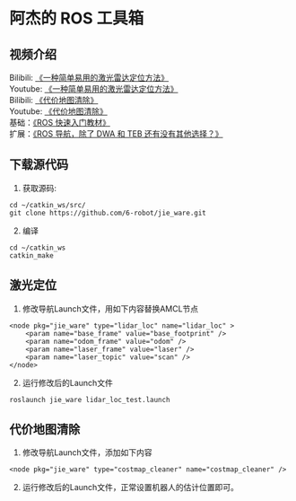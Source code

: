 # 阿杰的 ROS 工具箱

## 视频介绍

Bilibili: [《一种简单易用的激光雷达定位方法》](https://www.bilibili.com/video/BV1fB29YzEgP/)  
Youtube: [《一种简单易用的激光雷达定位方法》](https://www.youtube.com/watch?v=0JqGX8lKRu0)  
Bilibili: [《代价地图清除》](https://www.bilibili.com/video/BV1kwzqYyEe7/)  
Youtube: [《代价地图清除》](https://www.youtube.com/watch?v=giHf_PY4EmY)  
基础：[《ROS 快速入门教材》](https://www.bilibili.com/video/BV1BP4y1o7pw/)  
扩展：[《ROS 导航，除了 DWA 和 TEB 还有没有其他选择？》](https://www.bilibili.com/video/BV1E7qKYjEjY/)

## 下载源代码

1. 获取源码:
```
cd ~/catkin_ws/src/
git clone https://github.com/6-robot/jie_ware.git
```
2. 编译
```
cd ~/catkin_ws
catkin_make
```
## 激光定位
1. 修改导航Launch文件，用如下内容替换AMCL节点
```
<node pkg="jie_ware" type="lidar_loc" name="lidar_loc" >
    <param name="base_frame" value="base_footprint" />
    <param name="odom_frame" value="odom" />
    <param name="laser_frame" value="laser" />
    <param name="laser_topic" value="scan" />
</node>
```
2. 运行修改后的Launch文件
```
roslaunch jie_ware lidar_loc_test.launch 
```
## 代价地图清除
1. 修改导航Launch文件，添加如下内容
```
<node pkg="jie_ware" type="costmap_cleaner" name="costmap_cleaner" />
```
2. 运行修改后的Launch文件，正常设置机器人的估计位置即可。